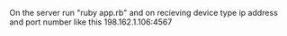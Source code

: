 On the server run "ruby app.rb" and on recieving device type ip address and port number like this 198.162.1.106:4567

